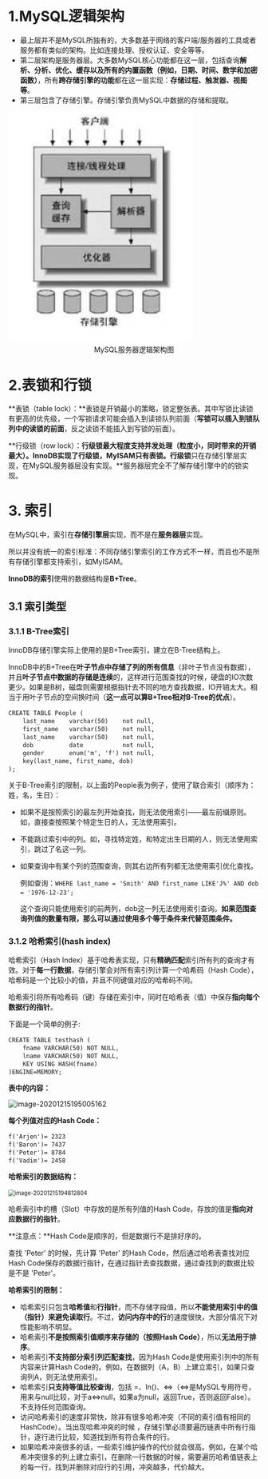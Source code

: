 # 1.MySQL逻辑架构

* 最上层并不是MySQL所独有的，大多数基于网络的客户端/服务器的工具或者服务都有类似的架构。比如连接处理、授权认证、安全等等。
* 第二层架构是服务器层。大多数MySQL核心功能都在这一层，包括查询**解析、分析、优化、缓存以及所有的内置函数（例如，日期、时间、数学和加密函数）**，所有**跨存储引擎的功能**都在这一层实现：**存储过程、触发器、视图等**。
* 第三层包含了存储引擎。存储引擎负责MySQL中数据的存储和提取。

<img src="高性能MySQL笔记.assets/image-20201209110045035.png" alt="image-20201209110045035" style="zoom:80%;" />

<center>MySQL服务器逻辑架构图</center>



# 2.表锁和行锁

**表锁（table lock）：**表锁是开销最小的策略，锁定整张表。其中写锁比读锁有更高的优先级，一个写锁请求可能会插入到读锁队列前面（**写锁可以插入到锁队列中的读锁的前面**，反之读锁不能插入到写锁的前面）。



**行级锁（row lock）：**行级锁最大程度支持并发处理（粒度小，同时带来的开销最大）。InnoDB实现了行级锁，MyISAM只有表锁。行级锁**只在存储引擎层实现，在MySQL服务器层没有实现。**服务器层完全不了解存储引擎中的的锁实现。



# 3. 索引

在MySQL中，索引在**存储引擎层**实现，而不是在**服务器层**实现。

所以并没有统一的索引标准：不同存储引擎索引的工作方式不一样，而且也不是所有存储引擎都支持索引，如MyISAM。

**InnoDB的索引**使用的数据结构是**B+Tree**。



## 3.1 索引类型



### 3.1.1 B-Tree索引

InnoDB存储引擎实际上使用的是B+Tree索引，建立在B-Tree结构上。

InnoDB中的B+Tree在**叶子节点中存储了列的所有信息**（非叶子节点没有数据），并且**叶子节点中数据的存储是连续**的，这样进行范围查找的时候，硬盘的IO次数更少。如果是B树，磁盘则需要根据指针去不同的地方查找数据，IO开销太大。相当于用叶子节点的空间换时间（**这一点可以算B+Tree相对B-Tree的优点**）。



```mysql
CREATE TABLE People (
	last_name    varchar(50)    not null,
    first_name   varchar(50)    not null,
    last_name    varchar(50)    not null,
    dob          date           not null,
    gender       enum('m', 'f') not null,
    key(last_name, first_name, dob)  
);
```



关于B-Tree索引的限制，以上面的People表为例子，使用了联合索引（顺序为：姓，名，生日）：

* 如果不是按照索引的最左列开始查找，则无法使用索引——最左前缀原则。如，直接查按照某个特定生日的人，无法使用索引。

* 不能跳过索引中的列。如，寻找特定姓，和特定出生日期的人，则无法使用索引，跳过了名这一列。

* 如果查询中有某个列的范围查询，则其右边所有列都无法使用索引优化查找。

  例如查询：`WHERE last_name = 'Smith' AND first_name LIKE'J%' AND dob = '1976-12-23';`

  这个查询只能使用索引的前两列，dob这一列无法使用索引查询。**如果范围查询列值的数量有限，那么可以通过使用多个等于条件来代替范围条件。**



### 3.1.2 哈希索引(hash index)

哈希索引（Hash Index）基于哈希表实现，只有**精确匹配**索引所有列的查询才有效。对于**每一行数据**，存储引擎会对所有索引列计算一个哈希码（Hash Code），哈希码是一个比较小的值，并且不同键值对应的哈希码不同。

哈希索引将所有哈希码（键）存储在索引中，同时在哈希表（值）中保存**指向每个数据行的指针**。



下面是一个简单的例子:

```mysql
CREATE TABLE testhash (
	fname VARCHAR(50) NOT NULL,
    lname VARCHAR(50) NOT NULL,
    KEY USING HASH(fname)
)ENGINE=MEMORY;
```



**表中的内容：**

<img src="H:\Note\数据库\高性能MySQL笔记.assets\image-20201215195005162.png" alt="image-20201215195005162" style="zoom:100%;" />



**每个列值对应的Hash Code：**

    f('Arjen')= 2323
    f('Baron')= 7437
    f('Peter')= 8784
    f('Vadim')= 2458


**哈希索引的数据结构：**

<img src="H:\Note\数据库\高性能MySQL笔记.assets\image-20201215194812804.png" alt="image-20201215194812804" style="zoom:80%;" />

哈希索引中的槽（Slot）中存放的是所有列值的Hash Code，存放的值是**指向对应数据行的指针**。

**注意点：**Hash Code是顺序的，但是数据行不是排好序的。

查找 'Peter' 的时候，先计算 'Peter' 的Hash Code，然后通过哈希表查找对应Hash Code保存的数据行指针，在通过指针去查找数据，通过查找到的数据比较是不是 'Peter'。



**哈希索引的限制：**

* 哈希索引只包含**哈希值**和**行指针**，而不存储字段值，所以**不能使用索引中的值（指针）来避免读取行**。不过，**访问内存中的行**的速度很快，大部分情况下对性能影响不明显。
* 哈希索引**不是按照索引值顺序来存储的（按照Hash Code）**，所以**无法用于排序**。
* 哈希索引**不支持部分索引列匹配查找**，因为Hash Code是使用索引列中的所有内容来计算Hash Code的。例如，在数据列（A，B）上建立索引，如果只查询列A，则无法使用索引。
* 哈希索引**只支持等值比较查询**，包括 =、In()、<=>（<=>是MySQL专用符号，用来与null比较，对于a<=>null，如果a为null，返回True，否则返回False）。不支持任何范围查询。
* 访问哈希索引的速度非常快，除非有很多哈希冲突（不同的索引值有相同的HashCode）。当出现哈希冲突的时候 ，存储引擎必须要遍历链表中所有行指针，逐行进行比较，知道找到所有符合条件的行。
* 如果哈希冲突很多的话，一些索引维护操作的代价就会很高。例如，在某个哈希冲突很多的列上建立索引，在删除一行数据的时候，需要遍历哈希值链表上的每一行，找到并删除对应行的引用，冲突越多，代价越大。